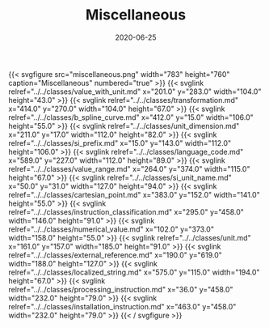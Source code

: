 ﻿---
title: Miscellaneous
toc: false
type: specs
layout: diagram
date: "2020-06-25"
draft: false
specification: KBL
version: 2.5.sr1
documentType: "Recommendation"
elementType: Diagram
classes:
  - Value_with_unit
  - Transformation
  - B_spline_curve
  - Unit_dimension
  - SI_prefix
  - Language_code
  - Value_range
  - SI_unit_name
  - Cartesian_point
  - Instruction_classification
  - Numerical_value
  - Unit
  - External_reference
  - Localized_string
  - Processing_instruction
  - Installation_instruction
menu:
  KBL-2.5.sr1:    
    parent: presentation
    identifier: presentation/miscellaneous
    weight: 1024 

# Prev/next pager order (if `docs_section_pager` enabled in `params.toml`)
weight: 1024
---
{{< svgfigure src="miscellaneous.png" width="783" height="760" caption="Miscellaneous" numbered="true" >}}
  {{< svglink relref="../../classes/value_with_unit.md" x="201.0" y="283.0" width="104.0" height="43.0" >}}
  {{< svglink relref="../../classes/transformation.md" x="414.0" y="270.0" width="104.0" height="67.0" >}}
  {{< svglink relref="../../classes/b_spline_curve.md" x="412.0" y="15.0" width="106.0" height="55.0" >}}
  {{< svglink relref="../../classes/unit_dimension.md" x="211.0" y="17.0" width="112.0" height="82.0" >}}
  {{< svglink relref="../../classes/si_prefix.md" x="15.0" y="143.0" width="112.0" height="106.0" >}}
  {{< svglink relref="../../classes/language_code.md" x="589.0" y="227.0" width="112.0" height="89.0" >}}
  {{< svglink relref="../../classes/value_range.md" x="264.0" y="374.0" width="115.0" height="67.0" >}}
  {{< svglink relref="../../classes/si_unit_name.md" x="50.0" y="31.0" width="127.0" height="94.0" >}}
  {{< svglink relref="../../classes/cartesian_point.md" x="383.0" y="152.0" width="141.0" height="55.0" >}}
  {{< svglink relref="../../classes/instruction_classification.md" x="295.0" y="458.0" width="146.0" height="91.0" >}}
  {{< svglink relref="../../classes/numerical_value.md" x="102.0" y="373.0" width="158.0" height="55.0" >}}
  {{< svglink relref="../../classes/unit.md" x="161.0" y="157.0" width="185.0" height="91.0" >}}
  {{< svglink relref="../../classes/external_reference.md" x="190.0" y="619.0" width="188.0" height="127.0" >}}
  {{< svglink relref="../../classes/localized_string.md" x="575.0" y="115.0" width="194.0" height="67.0" >}}
  {{< svglink relref="../../classes/processing_instruction.md" x="36.0" y="458.0" width="232.0" height="79.0" >}}
  {{< svglink relref="../../classes/installation_instruction.md" x="463.0" y="458.0" width="232.0" height="79.0" >}}
{{< / svgfigure >}}
